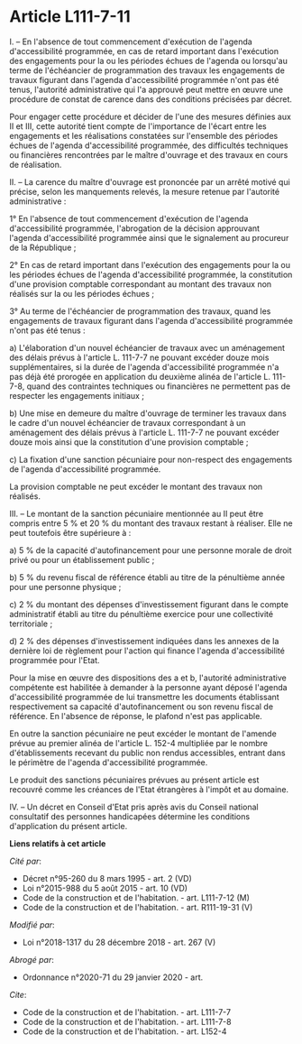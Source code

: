 # Article L111-7-11

I. – En l'absence de tout commencement d'exécution de l'agenda d'accessibilité programmée, en cas de retard important dans
l'exécution des engagements pour la ou les périodes échues de l'agenda ou lorsqu'au terme de l'échéancier de programmation
des travaux les engagements de travaux figurant dans l'agenda d'accessibilité programmée n'ont pas été tenus, l'autorité
administrative qui l'a approuvé peut mettre en œuvre une procédure de constat de carence dans des conditions précisées par
décret.

Pour engager cette procédure et décider de l'une des mesures définies aux II et III, cette autorité tient compte de
l'importance de l'écart entre les engagements et les réalisations constatées sur l'ensemble des périodes échues de l'agenda
d'accessibilité programmée, des difficultés techniques ou financières rencontrées par le maître d'ouvrage et des travaux en
cours de réalisation.

II. – La carence du maître d'ouvrage est prononcée par un arrêté motivé qui précise, selon les manquements relevés, la mesure
retenue par l'autorité administrative :

1° En l'absence de tout commencement d'exécution de l'agenda d'accessibilité programmée, l'abrogation de la décision
approuvant l'agenda d'accessibilité programmée ainsi que le signalement au procureur de la République ;

2° En cas de retard important dans l'exécution des engagements pour la ou les périodes échues de l'agenda d'accessibilité
programmée, la constitution d'une provision comptable correspondant au montant des travaux non réalisés sur la ou les
périodes échues ;

3° Au terme de l'échéancier de programmation des travaux, quand les engagements de travaux figurant dans l'agenda
d'accessibilité programmée n'ont pas été tenus :

a) L'élaboration d'un nouvel échéancier de travaux avec un aménagement des délais prévus à l'article L. 111-7-7 ne pouvant
excéder douze mois supplémentaires, si la durée de l'agenda d'accessibilité programmée n'a pas déjà été prorogée en
application du deuxième alinéa de l'article L. 111-7-8, quand des contraintes techniques ou financières ne permettent pas de
respecter les engagements initiaux ;

b) Une mise en demeure du maître d'ouvrage de terminer les travaux dans le cadre d'un nouvel échéancier de travaux
correspondant à un aménagement des délais prévus à l'article L. 111-7-7 ne pouvant excéder douze mois ainsi que la
constitution d'une provision comptable ;

c) La fixation d'une sanction pécuniaire pour non-respect des engagements de l'agenda d'accessibilité programmée.

La provision comptable ne peut excéder le montant des travaux non réalisés.

III. – Le montant de la sanction pécuniaire mentionnée au II peut être compris entre 5 % et 20 % du montant des travaux
restant à réaliser. Elle ne peut toutefois être supérieure à :

a) 5 % de la capacité d'autofinancement pour une personne morale de droit privé ou pour un établissement public ;

b) 5 % du revenu fiscal de référence établi au titre de la pénultième année pour une personne physique ;

c) 2 % du montant des dépenses d'investissement figurant dans le compte administratif établi au titre du pénultième exercice
pour une collectivité territoriale ;

d) 2 % des dépenses d'investissement indiquées dans les annexes de la dernière loi de règlement pour l'action qui finance
l'agenda d'accessibilité programmée pour l'Etat.

Pour la mise en œuvre des dispositions des a et b, l'autorité administrative compétente est habilitée à demander à la
personne ayant déposé l'agenda d'accessibilité programmée de lui transmettre les documents établissant respectivement sa
capacité d'autofinancement ou son revenu fiscal de référence. En l'absence de réponse, le plafond n'est pas applicable.

En outre la sanction pécuniaire ne peut excéder le montant de l'amende prévue au premier alinéa de l'article L. 152-4
multipliée par le nombre d'établissements recevant du public non rendus accessibles, entrant dans le périmètre de l'agenda
d'accessibilité programmée.

Le produit des sanctions pécuniaires prévues au présent article est recouvré comme les créances de l'Etat étrangères à
l'impôt et au domaine.

IV. – Un décret en Conseil d'Etat pris après avis du Conseil national consultatif des personnes handicapées détermine les
conditions d'application du présent article.

**Liens relatifs à cet article**

_Cité par_:

  - Décret n°95-260 du 8 mars 1995 - art. 2 (VD)
  - Loi n°2015-988 du 5 août 2015 - art. 10 (VD)
  - Code de la construction et de l'habitation. - art. L111-7-12 (M)
  - Code de la construction et de l'habitation. - art. R111-19-31 (V)

_Modifié par_:

  - Loi n°2018-1317 du 28 décembre 2018 - art. 267 (V)

_Abrogé par_:

  - Ordonnance n°2020-71 du 29 janvier 2020 - art.

_Cite_:

  - Code de la construction et de l'habitation. - art. L111-7-7
  - Code de la construction et de l'habitation. - art. L111-7-8
  - Code de la construction et de l'habitation. - art. L152-4
